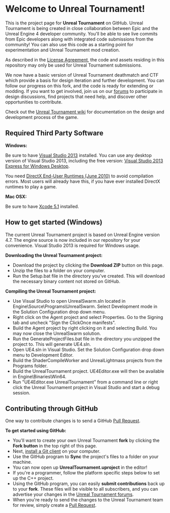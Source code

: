 Welcome to Unreal Tournament!
=============================

This is the project page for **Unreal Tournament** on GitHub.  Unreal Tournament is being created in close collaboration between Epic and the Unreal Engine 4 developer community.  You'll be able to see live commits from Epic developers along with integrated code submissions from the community!  You can also use this code as a starting point for experimentation and Unreal Tournament mod creation.

As described in the [License Agreement](https://github.com/EpicGames/UnrealTournament/blob/master/LICENSE.pdf), the code and assets residing in this repository may only be used for Unreal Tournament submissions.

We now have a basic version of Unreal Tournament deathmatch and CTF which provide a basis for design iteration and further development. You can follow our progress on this fork, and the code is ready for extending or modding. If you want to get involved, join us on our [forums](http://forums.unrealengine.com/forumdisplay.php?34-Unreal-Tournament) to participate in design discussions, find projects that need help, and discover other opportunities to contribute.

Check out the [Unreal Tournament wiki](https://wiki.unrealengine.com/Unreal_Tournament_Development) for documentation on the design and development process of the game.



Required Third Party Software
---------------------

**Windows:**

Be sure to have [Visual Studio 2013](http://go.microsoft.com/?linkid=9832280) installed.  You can use any desktop version of Visual Studio 2013, including the free version:  [Visual Studio 2013 Express for Windows Desktop](http://go.microsoft.com/?linkid=9832280).

You need [DirectX End-User Runtimes (June 2010)](http://www.microsoft.com/en-us/download/details.aspx?id=8109) to avoid compilation errors.  Most users will already have this, if you have ever installed DirectX runtimes to play a game.
 
**Mac OSX:**

Be sure to have [Xcode 5.1](https://itunes.apple.com/us/app/xcode/id497799835) installed.

How to get started (Windows)
-------------------

The current Unreal Tournament project is based on Unreal Engine version 4.7. The engine source is now included in our repository for your convenience. Visual Studio 2013 is required for Windows usage.

**Downloading the Unreal Tournament project:**

- Download the project by clicking the **Download ZIP** button on this page.
- Unzip the files to a folder on your computer.  
- Run the Setup.bat file in the directory you've created. This will download the necessary binary content not stored on GitHub.

**Compiling the Unreal Tournament project:**
- Use Visual Studio to open UnrealSwarm.sln located in Engine\Source\Programs\UnrealSwarm. Select Development mode in the Solution Configuration drop down menu.
- Right click on the Agent project and select Properties. Go to the Signing tab and uncheck "Sign the ClickOnce manifests".
- Build the Agent project by right clicking on it and selecting Build. You may now close the UnrealSwarm solution.
- Run the GenerateProjectFiles.bat file in the directory you unzipped the project to. This will generate UE4.sln.
- Open UE4.sln in Visual Studio. Set the Solution Configuration drop down menu to Development Editor.
- Build the ShaderCompileWorker and UnrealLightmass projects from the Programs folder.
- Build the UnrealTournament project. UE4Editor.exe will then be available in Engine\Binaries\Win64\.
- Run "UE4Editor.exe UnrealTournament" from a command line or right click the Unreal Tournament project in Visual Studio and start a debug session.



Contributing through GitHub
-----------------------

One way to contribute changes is to send a GitHub [Pull Request](https://help.github.com/articles/using-pull-requests).

**To get started using GitHub:**

- You'll want to create your own Unreal Tournament **fork** by clicking the __Fork button__ in the top right of this page.
- Next, [install a Git client](http://help.github.com/articles/set-up-git) on your computer.
- Use the GitHub program to **Sync** the project's files to a folder on your machine.
- You can now open up **UnrealTournament.uproject** in the editor!
- If you're a programmer, follow the platform specific steps below to set up the C++ project. 
- Using the GitHub program, you can easily **submit contributions** back up to your **fork**.  These files will be visible to all subscribers, and you can advertise your changes in the [Unreal Tournament forums](http://forums.unrealengine.com/forumdisplay.php?34-Unreal-Tournament).
- When you're ready to send the changes to the Unreal Tournament team for review, simply create a [Pull Request](https://help.github.com/articles/using-pull-requests).


